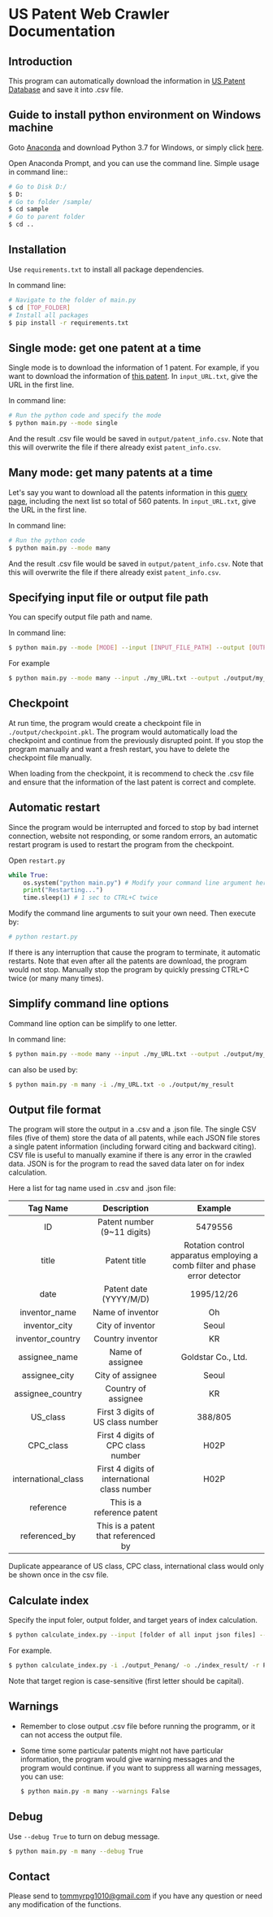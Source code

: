 
# US Patent Web Crawler Documentation

## Introduction
This program can automatically download the information in [US Patent Database](http://patft.uspto.gov/netahtml/PTO/search-adv.htm) and save it into .csv file.

## Guide to install python environment on Windows machine
Goto [Anaconda](https://www.anaconda.com/distribution/) and download Python 3.7 for Windows, or simply click [here](https://repo.anaconda.com/archive/Anaconda3-2019.03-Windows-x86_64.exe).

Open Anaconda Prompt, and you can use the command line.
Simple usage in command line::
```bash
# Go to Disk D:/
$ D:
# Go to folder /sample/
$ cd sample
# Go to parent folder
$ cd ..
```

## Installation
Use `requirements.txt` to install all package dependencies.

In command line:
```bash
# Navigate to the folder of main.py
$ cd [TOP_FOLDER]
# Install all packages
$ pip install -r requirements.txt
```

## Single mode: get one patent at a time
Single mode is to download the information of 1 patent. For example, if you want to download the information of <a href="http://patft.uspto.gov//netacgi/nph-Parser?Sect1=PTO2&Sect2=HITOFF&u=%2Fnetahtml%2FPTO%2Fsearch-adv.htm&r=1&f=G&l=50&d=PTXT&p=1&S1=((Seoul.INCI.+AND+(A+or+B%3F).KD.)+AND+%40PD%3E%3D19950101%3C%3D19951231)&OS=IC/Seoul+AND+APT/1+AND+ISD/19950101-%3E19951231&RS=((IC/Seoul+AND+APT/1)+AND+ISD/19950101-%3E19951231)">this patent</a>. In `input_URL.txt`, give the URL in the first line.

In command line:
```bash
# Run the python code and specify the mode
$ python main.py --mode single
```
And the result .csv file would be saved in `output/patent_info.csv`. Note that this will overwrite the file if there already exist `patent_info.csv`.

## Many mode: get many patents at a time
Let's say you want to download all the patents information in this <a href="http://patft.uspto.gov/netacgi/nph-Parser?Sect1=PTO2&Sect2=HITOFF&u=%2Fnetahtml%2FPTO%2Fsearch-adv.htm&r=0&f=S&l=50&d=PTXT&RS=%28%28IC%2FSeoul+AND+APT%2F1%29+AND+ISD%2F19950101-%3E19951231%29&Refine=Refine+Search&Query=IC%2FSeoul+AND+APT%2F1+AND+ISD%2F19950101-%3E19951231">query page</a>, including the next list so total of 560 patents. In `input_URL.txt`, give the URL in the first line.

In command line:
```bash
# Run the python code
$ python main.py --mode many
```
And the result .csv file would be saved in `output/patent_info.csv`. Note that this will overwrite the file if there already exist `patent_info.csv`.

## Specifying input file or output file path
You can specify output file path and name.

In command line:
```bash
$ python main.py --mode [MODE] --input [INPUT_FILE_PATH] --output [OUTPUT_FILE_PATH]
```

For example
```bash
$ python main.py --mode many --input ./my_URL.txt --output ./output/my_result.csv
```

## Checkpoint
At run time, the program would create a checkpoint file in `./output/checkpoint.pkl`. The program would automatically load the checkpoint and continue from the previously disrupted point. If you stop the program manually and want a fresh restart, you have to delete the checkpoint file manually.

When loading from the checkpoint, it is recommend to check the .csv file and ensure that the information of the last patent is correct and complete.

## Automatic restart
Since the program would be interrupted and forced to stop by bad internet connection, website not responding, or some random errors, an automatic restart program is used to restart the program from the checkpoint.

Open `restart.py`
```Python
while True:
    os.system("python main.py") # Modify your command line argument here
    print("Restarting...")
    time.sleep(1) # 1 sec to CTRL+C twice
```
Modify the command line arguments to suit your own need. Then execute by:
```bash
# python restart.py
```

If there is any interruption that cause the program to terminate, it automatic restarts. Note that even after all the patents are download, the program would not stop. Manually stop the program by quickly pressing CTRL+C twice (or many many times).

## Simplify command line options
Command line option can be simplify to one letter.

In command line:
```bash
$ python main.py --mode many --input ./my_URL.txt --output ./output/my_result
```
can also be used by:
```bash
$ python main.py -m many -i ./my_URL.txt -o ./output/my_result
```

## Output file format
The program will store the output in a .csv and a .json file. The single CSV files (five of them)  store the data of all patents, while each JSON file stores a single patent information (including forward citing and backward citing). CSV file is useful to manually examine if there is any error in the crawled data. JSON is for the program to read the saved data later on for index calculation.

Here a list for tag name used in .csv and .json file:

|      Tag Name       |                 Description                  |                           Example                            |
| :-----------------: | :------------------------------------------: | :----------------------------------------------------------: |
|         ID          |         Patent number (9~11 digits)          |                           5479556                            |
|        title        |                 Patent title                 | Rotation control apparatus employing a comb filter and phase error detector |
|        date         |            Patent date (YYYY/M/D)            |                          1995/12/26                          |
|    inventor_name    |               Name of inventor               |                              Oh                              |
|    inventor_city    |               City of inventor               |                            Seoul                             |
|  inventor_country   |               Country inventor               |                              KR                              |
|    assignee_name    |               Name of assignee               |                      Goldstar Co., Ltd.                      |
|    assignee_city    |               City of assignee               |                            Seoul                             |
|  assignee_country   |             Country of assignee              |                              KR                              |
|      US_class       |      First 3 digits of US class number       |                           388/805                            |
|      CPC_class      |      First 4 digits of CPC class number      |                             H02P                             |
| international_class | First 4 digits of international class number |                             H02P                             |
|      reference      |          This is a reference patent          |                                                              |
|    referenced_by    |     This is a patent that referenced by      |                                                              |

Duplicate appearance of US class, CPC class, international class would only be shown once in the csv file.

## Calculate index
Specify the input foler, output folder, and target years of index calculation.
```bash
$ python calculate_index.py --input [folder of all input json files] --output [folder of output] --region [target region] --year [starting year] [ending_year]
```
For example.
```bash
$ python calculate_index.py -i ./output_Penang/ -o ./index_result/ -r Penang -y 1970 2015
```
Note that target region is case-sensitive (first letter should be capital).


## Warnings
* Remember to close output .csv file before running the programm, or it can not access the output file.

* Some time some particular patents might not have particular information, the program would give warning messages and the program would continue. if you want to suppress all warning messages, you can use:
  ```bash
  $ python main.py -m many --warnings False
  ```

## Debug
Use `--debug True` to turn on debug message.
```bash
$ python main.py -m many --debug True
```

## Contact
Please send to tommyrpg1010@gmail.com if you have any question or need any modification of the functions.